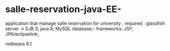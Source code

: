 # salle-reservation-java-EE-
application that manage salle reservation for university .
required : 
          glassfish server -> EJB 3;
          java 8;
          MySQL database;-
frameworks:
          JSF;
          JPA/eclipselink;

netbeans  8.1

